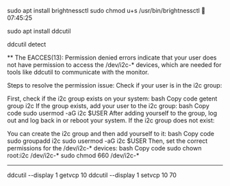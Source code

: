 sudo apt install brightnessctl
sudo chmod u+s /usr/bin/brightnessctl                         07:45:25


sudo apt install ddcutil

ddcutil detect

**
The EACCES(13): Permission denied errors indicate that your user does not have permission to access the /dev/i2c-* devices, which are needed for tools like ddcutil to communicate with the monitor.

Steps to resolve the permission issue:
Check if your user is in the i2c group:

First, check if the i2c group exists on your system:
bash
Copy code
getent group i2c
If the group exists, add your user to the i2c group:
bash
Copy code
sudo usermod -aG i2c $USER
After adding yourself to the group, log out and log back in or reboot your system.
If the i2c group does not exist:

You can create the i2c group and then add yourself to it:
bash
Copy code
sudo groupadd i2c
sudo usermod -aG i2c $USER
Then, set the correct permissions for the /dev/i2c-* devices:
bash
Copy code
sudo chown root:i2c /dev/i2c-*
sudo chmod 660 /dev/i2c-*
***


ddcutil --display 1 getvcp 10
ddcutil --display 1 setvcp 10 70
